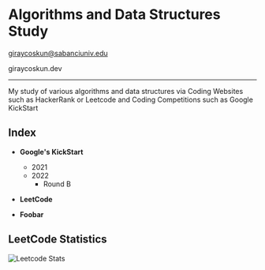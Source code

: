 # Algorithms and Data Structures Study

giraycoskun@sabanciuniv.edu

giraycoskun.dev

---

My study of various algorithms and data structures via Coding Websites such as HackerRank or Leetcode and Coding Competitions such as Google KickStart

## Index

- **Google's KickStart**
  - 2021
  - 2022
    - Round B


- **LeetCode**


- **Foobar**

## LeetCode Statistics
![Leetcode Stats](https://leetcode.card.workers.dev/?username=giraycoskun&theme=nord)
